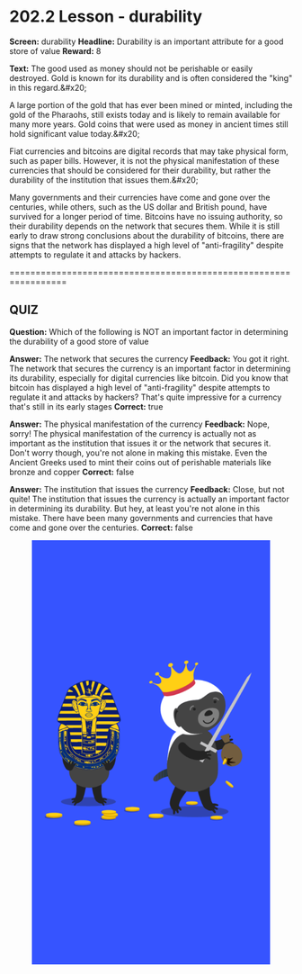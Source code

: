 # 202.2 Lesson - durability

**Screen:** durability
**Headline:** Durability is an important attribute for a good store of value
**Reward:** 8

**Text:** The good used as money should not be perishable or easily destroyed. Gold is known for its durability and is often considered the &quot;king&quot; in this regard.&amp;#x20;

A large portion of the gold that has ever been mined or minted, including the gold of the Pharaohs, still exists today and is likely to remain available for many more years. Gold coins that were used as money in ancient times still hold significant value today.&amp;#x20;

Fiat currencies and bitcoins are digital records that may take physical form, such as paper bills. However, it is not the physical manifestation of these currencies that should be considered for their durability, but rather the durability of the institution that issues them.&amp;#x20;

Many governments and their currencies have come and gone over the centuries, while others, such as the US dollar and British pound, have survived for a longer period of time. Bitcoins have no issuing authority, so their durability depends on the network that secures them. While it is still early to draw strong conclusions about the durability of bitcoins, there are signs that the network has displayed a high level of &quot;anti-fragility&quot; despite attempts to regulate it and attacks by hackers.


=================================================================

## QUIZ

**Question:** Which of the following is NOT an important factor in determining the durability of a good store of value

**Answer:** The network that secures the currency
**Feedback:** You got it right. The network that secures the currency is an important factor in determining its durability, especially for digital currencies like bitcoin. Did you know that bitcoin has displayed a high level of &quot;anti-fragility&quot; despite attempts to regulate it and attacks by hackers? That&#x27;s quite impressive for a currency that&#x27;s still in its early stages
**Correct:** true

**Answer:** The physical manifestation of the currency
**Feedback:** Nope, sorry! The physical manifestation of the currency is actually not as important as the institution that issues it or the network that secures it. Don&#x27;t worry though, you&#x27;re not alone in making this mistake. Even the Ancient Greeks used to mint their coins out of perishable materials like bronze and copper
**Correct:** false

**Answer:** The institution that issues the currency
**Feedback:** Close, but not quite! The institution that issues the currency is actually an important factor in determining its durability. But hey, at least you&#x27;re not alone in this mistake. There have been many governments and currencies that have come and gone over the centuries.
**Correct:** false


<figure><img src="../.gitbook/assets/202-02.png" alt=""><figcaption></figcaption></figure>

